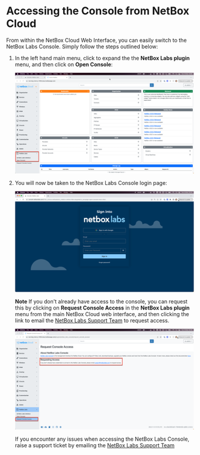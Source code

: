 # Accessing the Console from NetBox Cloud

From within the NetBox Cloud Web Interface, you can easily switch to the NetBox Labs Console. Simply follow the steps outlined below: 

1. In the left hand main menu, click to expand the the **NetBox Labs plugin** menu, and then click on **Open Console**:

    ![netbox labs plugin](../images/console/admin_console_from_ui_1.png)

2. You will now be taken to the NetBox Labs Console login page:

    ![netbox labs console](../images/console/admin_console_from_ui_2.png)


    **Note** If you don't already have access to the console, you can request this by clicking on **Request Console Access** in the **NetBox Labs plugin** menu from the main NetBox Cloud web interface, and then clicking the link to email the [NetBox Labs Support Team](mailto:support@netboxlabs.com) to request access. 

    ![netbox labs console](../images/console/admin_console_from_ui_3.png)

    If you encounter any issues when accessing the NetBox Labs Console, raise a support ticket by emailing the [NetBox Labs Support Team](mailto:support@netboxlabs.com)